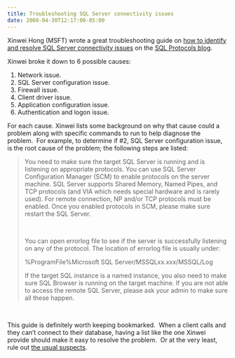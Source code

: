 ```yaml
---
title: Troubleshooting SQL Server connectivity issues
date: 2008-04-30T12:17:00-05:00
---
```

Xinwei Hong (MSFT) wrote a great troubleshooting guide on [how to identify and resolve SQL Server connectivity issues](http://blogs.msdn.com/sql_protocols/archive/2008/04/30/steps-to-troubleshoot-connectivity-issues.aspx "Steps to troubleshoot connectivity issues") on the [SQL Protocols blog](http://blogs.msdn.com/sql_protocols/default.aspx "Discussions related to Microsoft's SQL Server Protocols - Netlibs, TDS and SOAP. Topics include connections and SQL connectivity").

Xinwei broke it down to 6 possible causes:

  1. Network issue.
  2. SQL Server configuration issue.
  3. Firewall issue.
  4. Client driver issue.
  5. Application configuration issue.
  6. Authentication and logon issue. 

For each cause. Xinwei lists some background on why that cause could a problem along with specific commands to run to help diagnose the problem.  For example, to determine if #2, SQL Server configuration issue, is the root cause of the problem; the following steps are listed:

> You need to make sure the target SQL Server is running and is listening on appropriate protocols. You can use SQL Server Configuration Manager (SCM) to enable protocols on the server machine. SQL Server supports Shared Memory, Named Pipes, and TCP protocols (and VIA which needs special hardware and is rarely used). For remote connection, NP and/or TCP protocols must be enabled. Once you enabled protocols in SCM, please make sure restart the SQL Server.
> 
>  
> 
> You can open errorlog file to see if the server is successfully listening on any of the protocol. The location of errorlog file is usually under:
> 
> %ProgramFile%Microsoft SQL Server/MSSQLxx.xxx/MSSQL/Log
> 
> If the target SQL instance is a named instance, you also need to make sure SQL Browser is running on the target machine. If you are not able to access the remote SQL Server, please ask your admin to make sure all these happen.

 

This guide is definitely worth keeping bookmarked.  When a client calls and they can&#8217;t connect to their database, having a list like the one Xinwei provide should make it easy to resolve the problem.  Or at the very least, rule out [the usual suspects](http://en.wikipedia.org/wiki/Usual_suspects).
